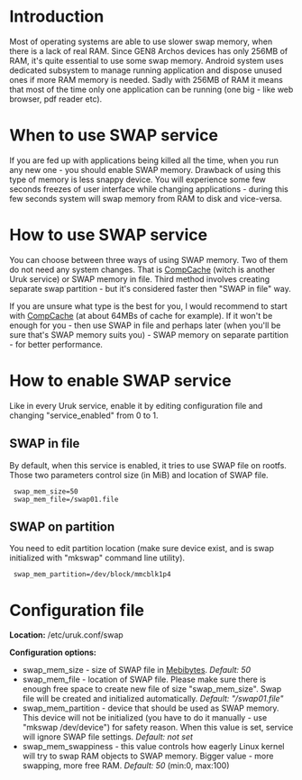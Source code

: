 # Introduction #

Most of operating systems are able to use slower swap memory, when there is a lack of real RAM. Since GEN8 Archos devices has only 256MB of RAM, it's quite essential to use some swap memory.
Android system uses dedicated subsystem to manage running application and dispose unused ones if more RAM memory is needed. Sadly with 256MB of RAM it means that most of the time only one application can be running (one big - like web browser, pdf reader etc).

# When to use SWAP service #

If you are fed up with applications being killed all the time, when you run any new one - you should enable SWAP memory. Drawback of using this type of memory is less snappy device. You will experience some few seconds freezes of user interface while changing applications - during this few seconds system will swap memory from RAM to disk and vice-versa.

# How to use SWAP service #

You can choose between three ways of using SWAP memory. Two of them do not need any system changes. That is [CompCache](UrukService_compcache.md) (witch is another Uruk service) or SWAP memory in file. Third method involves creating separate swap partition - but it's considered faster then "SWAP in file" way.

If you are unsure what type is the best for you, I would recommend to start with [CompCache](UrukService_compcache.md) (at about 64MBs of cache for example). If it won't be enough for you - then use SWAP in file and perhaps later (when you'll be sure that's SWAP memory suits you) - SWAP memory on separate partition - for better performance.

# How to enable SWAP service #

Like in every Uruk service, enable it by editing configuration file and changing "service\_enabled" from 0 to 1.

## SWAP in file ##

By default, when this service is enabled, it tries to use SWAP file on rootfs.
Those two parameters control size (in MiB) and location of SWAP file.
```
 swap_mem_size=50
 swap_mem_file=/swap01.file
```

## SWAP on partition ##

You need to edit partition location (make sure device exist, and is swap initialized with "mkswap" command line utility).
```
 swap_mem_partition=/dev/block/mmcblk1p4
```

# Configuration file #
**Location:** /etc/uruk.conf/swap

**Configuration options:**
  * swap\_mem\_size - size of SWAP file in [Mebibytes](http://en.wikipedia.org/wiki/Mebibyte). _Default: 50_
  * swap\_mem\_file - location of SWAP file. Please make sure there is enough free space to create new file of size "swap\_mem\_size". Swap file will be created and initialized automatically. _Default: "/swap01.file"_
  * swap\_mem\_partition - device that should be used as SWAP memory. This device will not be initialized (you have to do it manually - use "mkswap /dev/device") for safety reason. When this value is set, service will ignore SWAP file settings. _Default: not set_
  * swap\_mem\_swappiness - this value controls how eagerly Linux kernel will try to swap RAM objects to SWAP memory. Bigger value - more swapping, more free RAM. _Default: 50_ (min:0, max:100)